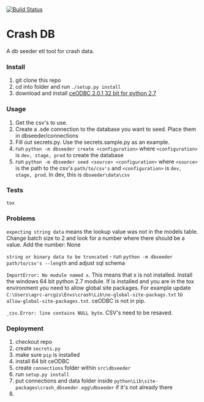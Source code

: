 [![Build Status](https://travis-ci.org/agrc/Crash-db.svg?branch=travis)](https://travis-ci.org/agrc/Crash-db)

Crash DB
========

A db seeder etl tool for crash data.

### Install
1. git clone this repo
1. cd into folder and run `./setup.py install`
1. download and install [ceODBC 2.0.1 32 bit for python 2.7](http://sourceforge.net/projects/ceodbc/files/2.0.1/ceODBC-2.0.1.win32-py2.7.msi/download)

### Usage
1. Get the csv's to use.
1. Create a .sde connection to the database you want to seed. Place them in dbseeder/connections
1. Fill out secrets.py. Use the secrets.sample.py as an example.
1. run `python -m dbseeder create <configuration>` where `<configuration>` is `dev, stage, prod` to create the database
1. run `python -m dbseeder seed <source> <configuration>` where `<source>` is the path to the csv's `path/to/csv's` and `<configuration>` is `dev, stage, prod`. In dev, this is `dbseeder\data\csv`

### Tests
`tox`

### Problems
`expecting string data` means the lookup value was not in the models table. Change batch size to 2 and look for a number where there should be a value. Add the number: None

`string or binary data to be truncated` - run `python -m dbseeder path/to/csv's --length` and adjust sql schema

`ImportError: No module named x`. This means that x is not installed. Install the windows 64 bit python 2.7 module. If is installed and you are in the tox environment you need to allow global site packages. For example update `C:\Users\agrc-arcgis\Envs\crash\Lib\no-global-site-packags.txt` to `allow-global-site-packages.txt`. ceODBC is not in pip.

`_csv.Error: line contains NULL byte`. CSV's need to be resaved.

### Deployment
1. checkout repo
1. create `secrets.py`
1. make sure `pip` is installed
1. install 64 bit ceODBC
1. create `connections` folder within `src\dbseeder`
1. run `setup.py install`
1. put connections and data folder inside `python\Lib\site-packages\crash_dbseeder.egg\dbseeder` if it's not already there
1.
